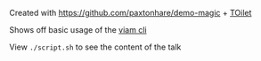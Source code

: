 Created with https://github.com/paxtonhare/demo-magic + [TOilet](https://github.com/cacalabs/toilet)

Shows off basic usage of the [viam cli](https://github.com/viamrobotics/rdk/tree/main/cli)


View `./script.sh` to see the content of the talk

